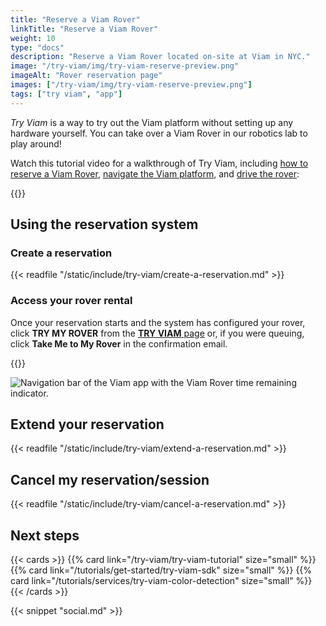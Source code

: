 ```yaml
---
title: "Reserve a Viam Rover"
linkTitle: "Reserve a Viam Rover"
weight: 10
type: "docs"
description: "Reserve a Viam Rover located on-site at Viam in NYC."
image: "/try-viam/img/try-viam-reserve-preview.png"
imageAlt: "Rover reservation page"
images: ["/try-viam/img/try-viam-reserve-preview.png"]
tags: ["try viam", "app"]
---
```


_Try Viam_ is a way to try out the Viam platform without setting up any hardware yourself.
You can take over a Viam Rover in our robotics lab to play around!

Watch this tutorial video for a walkthrough of Try Viam, including [how to reserve a Viam Rover](#using-the-reservation-system), [navigate the Viam platform](/manage/fleet/), and [drive the rover](../try-viam-tutorial/#control-tab):

{{<youtube embed_url="https://www.youtube-nocookie.com/embed/YYpZ9CVDwMU" max-width="600px">}}

## Using the reservation system

### Create a reservation

{{< readfile "/static/include/try-viam/create-a-reservation.md" >}}

### Access your rover rental

Once your reservation starts and the system has configured your rover, click **TRY MY ROVER** from the [**TRY VIAM** page](https://app.viam.com/try) or, if you were queuing, click **Take Me to My Rover** in the confirmation email.

{{<gif webm_src="../img/rover-reservation.webm" mp4_src="../img/rover-reservation.mp4" alt="Rover reservation management page" max-width="1000px">}}

![Navigation bar of the Viam app with the Viam Rover time remaining indicator.](../img/navigation-bar.png)

## Extend your reservation

{{< readfile "/static/include/try-viam/extend-a-reservation.md" >}}

## Cancel my reservation/session

{{< readfile "/static/include/try-viam/cancel-a-reservation.md" >}}

## Next steps

{{< cards >}}
    {{% card link="/try-viam/try-viam-tutorial" size="small" %}}
    {{% card link="/tutorials/get-started/try-viam-sdk" size="small" %}}
    {{% card link="/tutorials/services/try-viam-color-detection" size="small" %}}
{{< /cards >}}

{{< snippet "social.md" >}}
